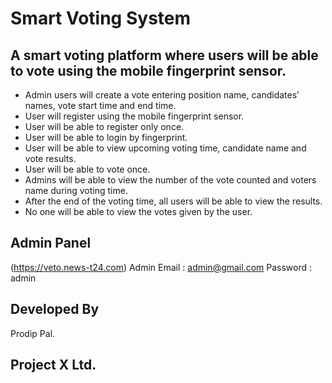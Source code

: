 # Smart Voting System

## A smart voting platform where users will be able to vote using the mobile fingerprint sensor.

* Admin users will create a vote entering position name, candidates’ names, vote start time and end time.
* User will register using the mobile fingerprint sensor.
* User will be able to register only once.
* User will be able to login by fingerprint.
* User will be able to view upcoming voting time, candidate name and vote results.
* User will be able to vote once.
* Admins will be able to view the number of the vote counted and voters name during voting time.
* After the end of the voting time, all users will be able to view the results.
* No one will be able to view the votes given by the user.

## Admin Panel
(https://veto.news-t24.com)
Admin Email : admin@gmail.com
Password : admin



## Developed By
  Prodip Pal.
## Project X Ltd.
